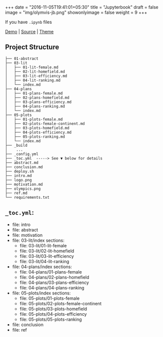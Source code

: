 +++
date = "2016-11-05T19:41:01+05:30"
title = "Jupyterbook"
draft = false
image = "img/olymvis-jb.png"
showonlyimage = false
weight = 9
+++

If you have `.ipynb` files 

[Demo](https://olymvis-jupyterbook.hongtaoh.com/) | [Source](https://github.com/hongtaoh/olymvis-jupyterbook) | [Theme](https://jupyterbook.org/) 

<!--more-->

## Project Structure

```
├── 01-abstract
├── 03-lit
│   ├── 01-lit-female.md
│   ├── 02-lit-homefield.md
│   ├── 03-lit-efficiency.md
│   ├── 04-lit-ranking.md
│   └── index.md
├── 04-plans
│   ├── 01-plans-female.md
│   ├── 02-plans-homefield.md
│   ├── 03-plans-efficiency.md
│   ├── 04-plans-ranking.md
│   └── index.md
├── 05-plots
│   ├── 01-plots-female.md
│   ├── 02-plots-female-continent.md
│   ├── 03-plots-homefield.md
│   ├── 04-plots-efficiency.md
│   ├── 05-plots-ranking.md
│   └── index.md
├── _build
│    ...
├── _config.yml
├── _toc.yml  -----> See ▼ below for details
├── abstract.md
├── conclusion.md
├── deploy.sh
├── intro.md
├── logo.png
├── motivation.md
├── olympics.png
├── ref.md
└── requirements.txt
```


## `_toc.yml`:


- file: intro
- file: abstract
- file: motivation
- file: 03-lit/index
  sections:
    - file: 03-lit/01-lit-female
    - file: 03-lit/02-lit-homefield
    - file: 03-lit/03-lit-efficiency
    - file: 03-lit/04-lit-ranking
- file: 04-plans/index
  sections:
    - file: 04-plans/01-plans-female
    - file: 04-plans/02-plans-homefield
    - file: 04-plans/03-plans-efficiency
    - file: 04-plans/04-plans-ranking
- file: 05-plots/index
  sections:
    - file: 05-plots/01-plots-female
    - file: 05-plots/02-plots-female-continent
    - file: 05-plots/03-plots-homefield
    - file: 05-plots/04-plots-efficiency
    - file: 05-plots/05-plots-ranking
- file: conclusion
- file: ref
